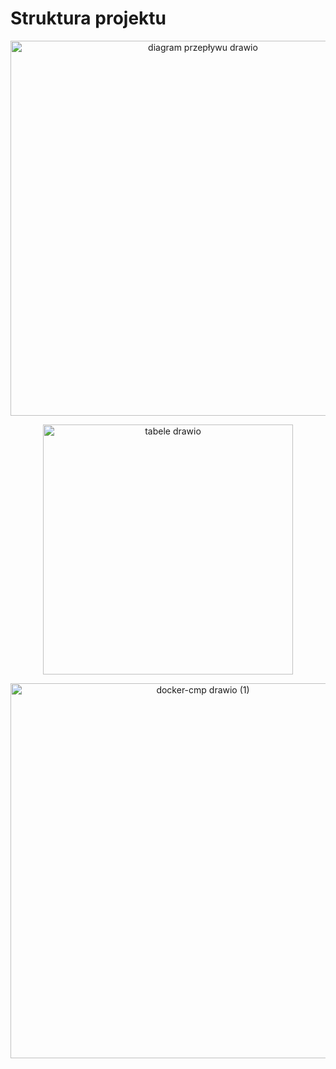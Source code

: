 # Struktura projektu

<p align="center">
  <img src="https://github.com/user-attachments/assets/18283e27-f056-4aeb-ae70-57236c91bf96" alt="diagram przepływu drawio" width="600">
</p>

<p align="center">
  <img src="https://github.com/user-attachments/assets/9c3e1c09-fbdb-46ba-a646-3614e4472e83" alt="tabele drawio" width="400">
</p>

<p align="center">
  <img src="https://github.com/user-attachments/assets/53f11eaa-e28b-4bb7-b3a3-b114ec007a48" alt="docker-cmp drawio (1)" width="600">
</p>
